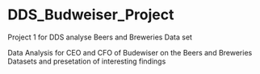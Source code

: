 # DDS_Budweiser_Project
Project 1 for DDS analyse Beers and Breweries Data set 

Data Analysis for CEO and CFO of Budewiser on the Beers and Breweries Datasets and presetation of interesting findings
